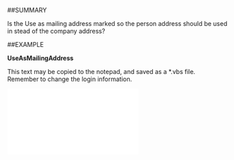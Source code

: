 

##SUMMARY

Is the Use as mailing address marked so the person address should be used in stead of the company address?


##EXAMPLE

**UseAsMailingAddress**

This text may be copied to the notepad, and saved as a *.vbs file. Remember to change the login information.

![](../../Examples/vbs/SOPerson.UseAsMailingAddress.vbs.txt)





